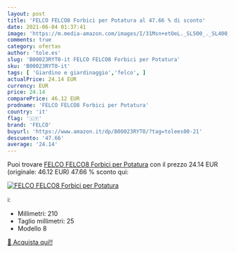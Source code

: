 ```yaml
---
layout: post
title: 'FELCO FELCO8 Forbici per Potatura al 47.66 % di sconto'
date: 2021-06-04 01:37:41
image: 'https://m.media-amazon.com/images/I/31Msn+etOeL._SL500_._SL400_.jpg'
comments: true
category: ofertas
author: 'tole.es'
slug: 'B00023RYT0-it FELCO FELCO8 Forbici per Potatura'
sku: 'B00023RYT0-it'
tags: [ 'Giardino e giardinaggio','felco', ]
actualPrice: 24.14 EUR
currency: EUR
price: 24.14
comparePrice: 46.12 EUR
prodname: 'FELCO FELCO8 Forbici per Potatura'
country: 'it'
flag: '🇮🇹'
brand: 'FELCO'
buyurl: 'https://www.amazon.it/dp/B00023RYT0/?tag=tolees00-21'
descuento: '47.66'
average: '24.14'
---
```


Puoi trovare [FELCO FELCO8 Forbici per Potatura](https://www.amazon.it/dp/B00023RYT0/?tag=tolees00-21) con il prezzo 24.14 EUR (originale: 46.12 EUR) 47.66 % sconto qui:

[![FELCO FELCO8 Forbici per Potatura](https://m.media-amazon.com/images/I/31Msn+etOeL._SL500_._SL400_.jpg)](https://www.amazon.it/dp/B00023RYT0/?tag=tolees00-21)

ℹ️:

- Millimetri: 210
- Taglio millimetri: 25
- Modello 8

[🛒 Acquista qui!!](https://www.amazon.it/dp/B00023RYT0/?tag=tolees00-21)
